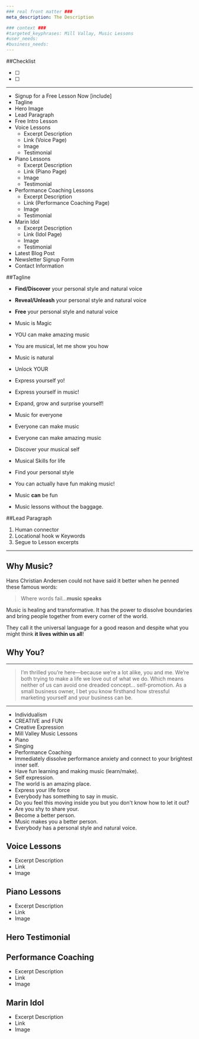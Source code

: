 ```yaml
---
### real front matter ###
meta_description: The Description

### context ###
#targeted_keyphrases: Mill Vallay, Music Lessons
#user_needs:
#business_needs:
---
```

##Checklist

- [ ]
- [ ]

---

- Signup for a Free Lesson Now [include]
- Tagline
- Hero Image
- Lead Paragraph
- Free Intro Lesson
- Voice Lessons
  - Excerpt Description
  - Link (Voice Page)
  - Image
  - Testimonial
- Piano Lessons
  - Excerpt Description
  - Link (Piano Page)
  - Image
  - Testimonial
- Performance Coaching Lessons
  - Excerpt Description
  - Link (Performance Coaching Page)
  - Image
  - Testimonial
- Marin Idol
  - Excerpt Description
  - Link (Idol Page)
  - Image
  - Testimonial
- Latest Blog Post
- Newsletter Signup Form
- Contact Information

##Tagline

- **Find/Discover** your personal style and natural voice
- **Reveal/Unleash** your personal style and natural voice
- **Free** your personal style and natural voice
- Music is Magic
- YOU can make amazing music
- You are musical, let me show you how
- Music is natural
- Unlock YOUR
- Express yourself yo!
- Express yourself in music!
- Expand, grow and surprise yourself!
- Music for everyone
- Everyone can make music
- Everyone can make amazing music
- Discover your musical self
- Musical Skills for life
- Find your personal style

- You can actually have fun making music!
- Music **can** be fun
- Music lessons without the baggage.

##Lead Paragraph

1. Human connector
2. Locational hook w Keywords
3. Segue to Lesson excerpts

---

## Why Music?

Hans Christian Andersen could not have said it better when he penned these famous words:

> Where words fail...**music speaks**

Music is healing and transformative. It has the power to dissolve boundaries and bring people together from every corner of the world.

They call it the universal language for a good reason and despite what you might think **it lives within us all**!

## Why You?

---

> I’m thrilled you’re here—because we’re a lot alike, you and me. We’re both trying to make a life we love out of what we do.
> Which means neither of us can avoid one dreaded concept… self-promotion. As a small business owner, I bet you know firsthand how stressful marketing yourself and your business can be.

---

- Individualism
- CREATIVE and FUN
- Creative Expression
- Mill Valley Music Lessons
- Piano
- Singing
- Performance Coaching
- Immediately dissolve performance anxiety and connect to your brightest inner self.
- Have fun learning and making music (learn/make).
- Self expression.
- The world is an amazing place.
- Express your life force
- Everybody has something to say in music.
- Do you feel this moving inside you but you don't know how to let it out?
- Are you shy to share your.
- Become a better person.
- Music makes you a better person.
- Everybody has a personal style and natural voice.

## Voice Lessons

- Excerpt Description
- Link
- Image

## Piano Lessons

- Excerpt Description
- Link
- Image

## Hero Testimonial

## Performance Coaching

- Excerpt Description
- Link
- Image

## Marin Idol

- Excerpt Description
- Link
- Image


<!---

##Who are you and what do you do?

Thru teaching music and sharing my passion for music, I empower my students to expand and grow, learn how to navigate the world from a more centered and powerful space, and bring joy and happiness to their lives and the world by finding their music inside of themselves.

##Why did you create your company?

Because I deeply believe in the power of music.  I believe that music brings people together from every corner of the world, that music can heal you and is an acceptable way to express emotions.

--->




<!---
The Caylia Chaiken Music Studio has a warm approach to teaching that is engaging and makes learning easy. Caylia shares her passion for music and helps guide her students in finding their own music inside themselves, giving them musical skills for life. Caylia uses a variety of piano teaching techniques, facilitating a learning experience from a diverse repertoire of popular, blues, and classical songs. From their first lesson, students will be able to sit down at the piano and play. Caylia’s voice coaching develops and opens the singer’s natural voice, as well as nurturing each student’s personal style.

Caylia Chaiken is a California State credentialed music teacher with a Bachelor of Arts in Music and a Masters in Education. She has taught general music and choral singing in both private and public schools, and has directed many musical theatre programs in the North Bay Area. In her studio, she teaches piano, singing, performance technique and songwriting.  Her varied teaching techniques help guide her students in discovering their own expressions and creativity through music.

Caylia Chaiken is an accomplished professional pianist, singer, and songwriter who loves sharing the joys of learning music with her students of any age.

At the Caylia Chaiken Music Studio
Singing is taught as an extension of one’s natural speaking voice – everyone can sing!
The singer learns breath control, pitch recognition, posture, vocal placement and  performance techniques that will bring their singing to a professional level.
Piano taught in kinesthetic method, featuring the Simply Music® Program, where muscle memory is retained, allowing the student to play a recognizable melody immediately.
The piano student will learn correct hand position, posture, rhythm and musicality, along with innate music theory.

-->
